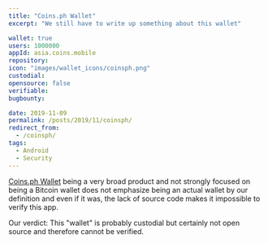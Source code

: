 ```yaml
---
title: "Coins.ph Wallet"
excerpt: "We still have to write up something about this wallet"

wallet: true
users: 1000000
appId: asia.coins.mobile
repository:
icon: "images/wallet_icons/coinsph.png"
custodial:
opensource: false
verifiable:
bugbounty:

date: 2019-11-09
permalink: /posts/2019/11/coinsph/
redirect_from:
  - /coinsph/
tags:
  - Android
  - Security
---
```


[Coins.ph Wallet](https://play.google.com/store/apps/details?id=asia.coins.mobile)
being a very broad product and not strongly focused on being a Bitcoin wallet
does not emphasize being an actual wallet by our definition and even if it was,
the lack of source code makes it impossible to verify this app.


Our verdict: This "wallet" is probably custodial but certainly not open source
and therefore cannot be verified.
